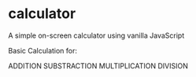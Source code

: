 # calculator
A simple on-screen calculator using vanilla JavaScript

Basic Calculation for:

ADDITION
SUBSTRACTION
MULTIPLICATION
DIVISION
